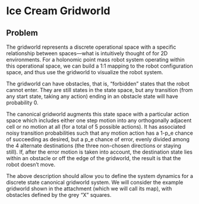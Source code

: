 # Ice Cream Gridworld

## Problem
The gridworld represents a discrete operational space with a specific relationship between spaces—what is intuitively thought of for 2D environments. For a holonomic point mass robot system operating within this operational space, we can build a 1:1 mapping to the robot configuration space, and thus use the gridworld to visualize the robot system.

The gridworld can have obstacles, that is, “forbidden” states that the robot cannot enter.  They are still states in the state space, but any transition (from any start state, taking any action) ending in an obstacle state will have probability 0.

The canonical gridworld augments this state space with a particular action space which includes either one step motion into any orthogonally adjacent cell or no motion at all (for a total of 5 possible actions).  It has associated noisy transition probabilities such that any motion action has a 1-p_e chance of succeeding as desired, but a p_e chance of error, evenly divided among the 4 alternate destinations (the three non-chosen directions or staying still).  If, after the error motion is taken into account, the destination state lies within an obstacle or off the edge of the gridworld, the result is that the robot doesn’t move.

The above description should allow you to define the system dynamics for a discrete state canonical gridworld system.  We will consider the example gridworld shown in the attachment (which we will call its map), with obstacles defined by the grey “X” squares.
